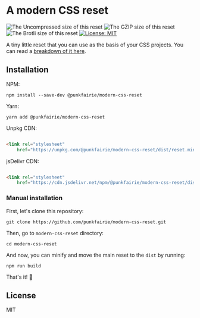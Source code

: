 # A modern CSS reset

![The Uncompressed size of this reset](https://img.badgesize.io/https://unpkg.com/modern-css-reset?label=Uncompressed%20Size)
![The GZIP size of this reset](https://img.badgesize.io/https://unpkg.com/modern-css-reset?compression=gzip&label=GZIP%20Size)
![The Brotli size of this reset](https://img.badgesize.io/https://unpkg.com/modern-css-reset?compression=brotli&label=Brotli%20Size)
[![License: MIT](https://img.shields.io/badge/License-MIT-blue.svg)](https://opensource.org/licenses/MIT)

A tiny little reset that you can use as the basis of your CSS projects. You can
read
a [breakdown of it here](https://hankchizljaw.com/wrote/a-modern-css-reset/).

## Installation

NPM:

```console
npm install --save-dev @punkfairie/modern-css-reset
```

Yarn:

```console
yarn add @punkfairie/modern-css-reset
```

Unpkg CDN:

```html

<link rel="stylesheet"
    href="https://unpkg.com/@punkfairie/modern-css-reset/dist/reset.min.css"/>
```

jsDelivr CDN:

```html

<link rel="stylesheet"
    href="https://cdn.jsdelivr.net/npm/@punkfairie/modern-css-reset/dist/reset.min.css"/>
```

### Manual installation

First, let's clone this repository:

```console
git clone https://github.com/punkfairie/modern-css-reset.git
```

Then, go to `modern-css-reset` directory:

```console
cd modern-css-reset
```

And now, you can minify and move the main reset to the `dist` by running:

```console
npm run build
```

That's it! 🎉

## License

MIT
